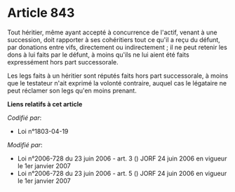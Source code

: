 # Article 843

Tout héritier, même ayant accepté à concurrence de l'actif, venant à une succession, doit rapporter à ses cohéritiers tout ce
qu'il a reçu du défunt, par donations entre vifs, directement ou indirectement ; il ne peut retenir les dons à lui faits par
le défunt, à moins qu'ils ne lui aient été faits expressément hors part successorale.

Les legs faits à un héritier sont réputés faits hors part successorale, à moins que le testateur n'ait exprimé la volonté
contraire, auquel cas le légataire ne peut réclamer son legs qu'en moins prenant.

**Liens relatifs à cet article**

_Codifié par_:

  - Loi n°1803-04-19

_Modifié par_:

  - Loi n°2006-728 du 23 juin 2006 - art. 3 () JORF 24 juin 2006 en vigueur le 1er janvier 2007
  - Loi n°2006-728 du 23 juin 2006 - art. 5 () JORF 24 juin 2006 en vigueur le 1er janvier 2007
